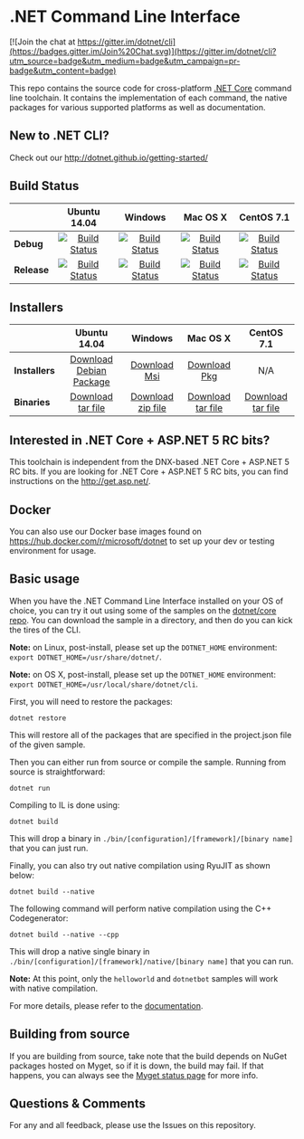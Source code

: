 # .NET Command Line Interface

[![Join the chat at https://gitter.im/dotnet/cli](https://badges.gitter.im/Join%20Chat.svg)](https://gitter.im/dotnet/cli?utm_source=badge&utm_medium=badge&utm_campaign=pr-badge&utm_content=badge)

This repo contains the source code for cross-platform [.NET Core](http://github.com/dotnet/core) command line toolchain. It contains the implementation of each command, the native packages for various supported platforms as well as documentation. 

New to .NET CLI?
------------
Check out our http://dotnet.github.io/getting-started/

Build Status
------------

|         |Ubuntu 14.04 |Windows |Mac OS X |CentOS 7.1 |
|---------|:------:|:------:|:------:|:------:|
|**Debug**|[![Build Status](http://dotnet-ci.cloudapp.net/buildStatus/icon?job=dotnet_cli/debug_ubuntu)](http://dotnet-ci.cloudapp.net/job/dotnet_cli/job/debug_ubuntu/)|[![Build Status](http://dotnet-ci.cloudapp.net/buildStatus/icon?job=dotnet_cli/debug_windows_nt)](http://dotnet-ci.cloudapp.net/job/dotnet_cli/job/debug_windows_nt/)|[![Build Status](http://dotnet-ci.cloudapp.net/buildStatus/icon?job=dotnet_cli/debug_osx)](http://dotnet-ci.cloudapp.net/job/dotnet_cli/job/debug_osx/) |[![Build Status](http://dotnet-ci.cloudapp.net/buildStatus/icon?job=dotnet_cli/debug_centos7.1)](http://dotnet-ci.cloudapp.net/job/dotnet_cli/job/debug_centos7.1/) |
|**Release**|[![Build Status](http://dotnet-ci.cloudapp.net/buildStatus/icon?job=dotnet_cli/release_ubuntu)](http://dotnet-ci.cloudapp.net/job/dotnet_cli/job/release_ubuntu/)|[![Build Status](http://dotnet-ci.cloudapp.net/buildStatus/icon?job=dotnet_cli/release_windows_nt)](http://dotnet-ci.cloudapp.net/job/dotnet_cli/job/release_windows_nt/)|[![Build Status](http://dotnet-ci.cloudapp.net/buildStatus/icon?job=dotnet_cli/release_osx)](http://dotnet-ci.cloudapp.net/job/dotnet_cli/job/release_osx/) |[![Build Status](http://dotnet-ci.cloudapp.net/buildStatus/icon?job=dotnet_cli/release_centos7.1)](http://dotnet-ci.cloudapp.net/job/dotnet_cli/job/release_centos7.1/) |

Installers
----------

|         |Ubuntu 14.04 |Windows |Mac OS X |CentOS 7.1 |
|---------|:------:|:------:|:------:|:------:|
|**Installers**|[Download Debian Package](https://dotnetcli.blob.core.windows.net/dotnet/dev/Installers/Latest/dotnet-linux-x64.latest.deb)|[Download Msi](https://dotnetcli.blob.core.windows.net/dotnet/dev/Installers/Latest/dotnet-win-x64.latest.msi)|[Download Pkg](https://dotnetcli.blob.core.windows.net/dotnet/dev/Installers/Latest/dotnet-osx-x64.latest.pkg) |N/A |
|**Binaries**|[Download tar file](https://dotnetcli.blob.core.windows.net/dotnet/dev/Binaries/Latest/dotnet-linux-x64.latest.tar.gz)|[Download zip file](https://dotnetcli.blob.core.windows.net/dotnet/dev/Binaries/Latest/dotnet-win-x64.latest.zip)|[Download tar file](https://dotnetcli.blob.core.windows.net/dotnet/dev/Binaries/Latest/dotnet-osx-x64.latest.tar.gz) |[Download tar file](https://dotnetcli.blob.core.windows.net/dotnet/dev/Binaries/Latest/dotnet-centos-x64.latest.tar.gz) |

Interested in .NET Core + ASP.NET 5 RC bits?
----------------------------------------

This toolchain is independent from the DNX-based .NET Core + ASP.NET 5 RC bits. If you are looking for .NET Core + ASP.NET 5 RC bits, you can find instructions on the http://get.asp.net/.  

Docker
------

You can also use our Docker base images found on https://hub.docker.com/r/microsoft/dotnet to set up your dev or testing environment for usage.  

Basic usage
-----------

When you have the .NET Command Line Interface installed on your OS of choice, you can try it out using some of the samples on the [dotnet/core repo](https://github.com/dotnet/core/tree/master/samples). You can download the sample in a directory, and then do you can kick the tires of the CLI.

**Note:** on Linux, post-install, please set up the `DOTNET_HOME` environment: `export DOTNET_HOME=/usr/share/dotnet/`.

**Note:** on OS X, post-install, please set up the `DOTNET_HOME` environment: `export DOTNET_HOME=/usr/local/share/dotnet/cli`.


First, you will need to restore the packages:
	
	dotnet restore
	
This will restore all of the packages that are specified in the project.json file of the given sample.

Then you can either run from source or compile the sample. Running from source is straightforward:
	
	dotnet run
	
Compiling to IL is done using:
	
	dotnet build
This will drop a binary in `./bin/[configuration]/[framework]/[binary name]` that you can just run.

Finally, you can also try out native compilation using RyuJIT as shown below:  

	dotnet build --native

The following command will perform native compilation using the C++ Codegenerator:

    dotnet build --native --cpp

This will drop a native single binary in `./bin/[configuration]/[framework]/native/[binary name]` that you can run.

**Note:** At this point, only the `helloworld` and `dotnetbot` samples will work with native compilation.

For more details, please refer to the [documentation](https://github.com/dotnet/corert/tree/master/Documentation).

Building from source
--------------------

If you are building from source, take note that the build depends on NuGet packages hosted on Myget, so if it is down, the build may fail. If that happens, you can always see the [Myget status page](http://status.myget.org/) for more info.  


Questions & Comments
--------------------

For any and all feedback, please use the Issues on this repository. 
